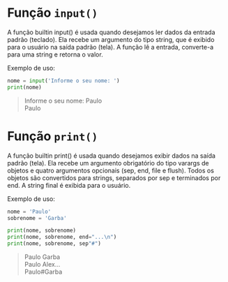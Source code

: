 # Função `input()`

A função builtin input() é usada quando desejamos ler dados da entrada padrão (teclado). Ela recebe um argumento do tipo string, que é exibido para o usuário na saída padrão (tela). A função lê a entrada, converte-a para uma string e retorna o valor.  

Exemplo de uso:

~~~Python
nome = input('Informe o seu nome: ')
print(nome)
~~~
> Informe o seu nome: Paulo  
> Paulo

# Função `print()`

A função builtin print() é usada quando desejamos exibir dados na saída padrão (tela). Ela recebe um argumento obrigatório do tipo varargs de objetos e quatro argumentos opcionais (sep, end, file e flush). Todos os objetos são convertidos para strings, separados por sep e terminados por end. A string final é exibida para o usuário.  

Exemplo de uso:

~~~Python
nome = 'Paulo'
sobrenome = 'Garba'

print(nome, sobrenome)
print(nome, sobrenome, end="...\n")
print(nome, sobrenome, sep"#")
~~~
> Paulo Garba  
> Paulo Alex...  
> Paulo#Garba